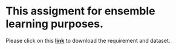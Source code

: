 This assigment for ensemble learning purposes.
====

Please click on this **[link](https://1drv.ms/u/s!AhugEU7tH8vGmW--F-lr6Mu-d6C-?e=Q2nl0b)** to download the requirement and dataset.
